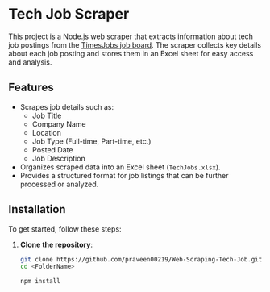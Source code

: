 # Tech Job Scraper

This project is a Node.js web scraper that extracts information about tech job postings from the [TimesJobs job board](https://www.timesjobs.com/candidate/job-search.html?searchType=Home_Search&from=submit&asKey=OFF&txtKeywords=&cboPresFuncArea=35). The scraper collects key details about each job posting and stores them in an Excel sheet for easy access and analysis.

## Features

- Scrapes job details such as:
  - Job Title
  - Company Name
  - Location
  - Job Type (Full-time, Part-time, etc.)
  - Posted Date
  - Job Description
- Organizes scraped data into an Excel sheet (`TechJobs.xlsx`).
- Provides a structured format for job listings that can be further processed or analyzed.

## Installation

To get started, follow these steps:

1. **Clone the repository**:

   ```bash
   git clone https://github.com/praveen00219/Web-Scraping-Tech-Job.git
   cd <FolderName>

   npm install
   ```
